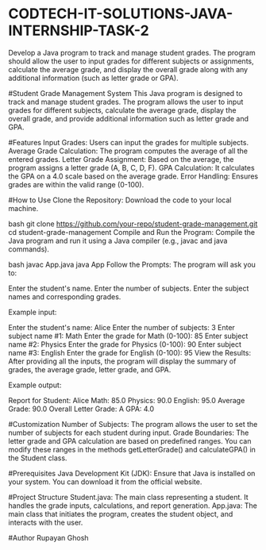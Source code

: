 # CODTECH-IT-SOLUTIONS-JAVA-INTERNSHIP-TASK-2
Develop a Java program to track and manage student grades. The program should allow the user to input grades for different subjects or assignments, calculate the average grade, and display the overall grade along with any additional information (such as letter grade or GPA).

#Student Grade Management System
This Java program is designed to track and manage student grades. The program allows the user to input grades for different subjects, calculate the average grade, display the overall grade, and provide additional information such as letter grade and GPA.

#Features
Input Grades: Users can input the grades for multiple subjects.
Average Grade Calculation: The program computes the average of all the entered grades.
Letter Grade Assignment: Based on the average, the program assigns a letter grade (A, B, C, D, F).
GPA Calculation: It calculates the GPA on a 4.0 scale based on the average grade.
Error Handling: Ensures grades are within the valid range (0-100).

#How to Use
Clone the Repository: Download the code to your local machine.

bash
git clone https://github.com/your-repo/student-grade-management.git
cd student-grade-management
Compile and Run the Program: Compile the Java program and run it using a Java compiler (e.g., javac and java commands).

bash
javac App.java
java App
Follow the Prompts: The program will ask you to:

Enter the student's name.
Enter the number of subjects.
Enter the subject names and corresponding grades.


Example input:

Enter the student's name: Alice
Enter the number of subjects: 3
Enter subject name #1: Math
Enter the grade for Math (0-100): 85
Enter subject name #2: Physics
Enter the grade for Physics (0-100): 90
Enter subject name #3: English
Enter the grade for English (0-100): 95
View the Results: After providing all the inputs, the program will display the summary of grades, the average grade, letter grade, and GPA.

Example output:

Report for Student: Alice
Math: 85.0
Physics: 90.0
English: 95.0
Average Grade: 90.0
Overall Letter Grade: A
GPA: 4.0

#Customization
Number of Subjects: The program allows the user to set the number of subjects for each student during input.
Grade Boundaries: The letter grade and GPA calculation are based on predefined ranges. You can modify these ranges in the methods getLetterGrade() and calculateGPA() in the Student class.

#Prerequisites
Java Development Kit (JDK): Ensure that Java is installed on your system. You can download it from the official website.

#Project Structure
Student.java: The main class representing a student. It handles the grade inputs, calculations, and report generation.
App.java: The main class that initiates the program, creates the student object, and interacts with the user.

#Author
Rupayan Ghosh
